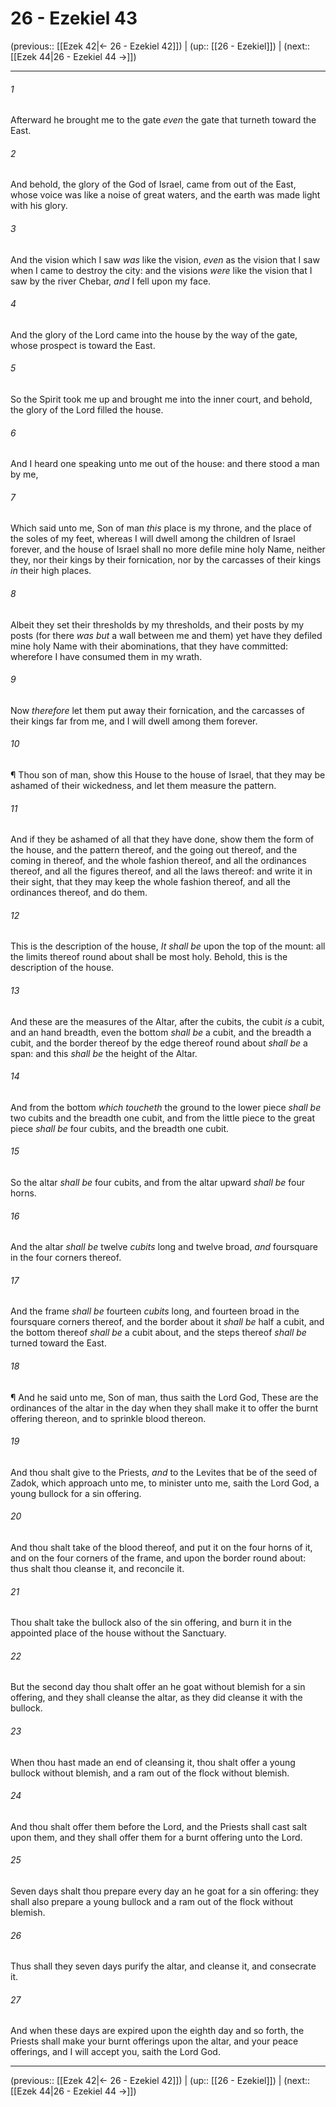 # 26 - Ezekiel 43

(previous:: [[Ezek 42|← 26 - Ezekiel 42]]) | (up:: [[26 - Ezekiel]]) | (next:: [[Ezek 44|26 - Ezekiel 44 →]])

***


###### 1 
Afterward he brought me to the gate _even_ the gate that turneth toward the East. 

###### 2 
And behold, the glory of the God of Israel, came from out of the East, whose voice was like a noise of great waters, and the earth was made light with his glory. 

###### 3 
And the vision which I saw _was_ like the vision, _even_ as the vision that I saw when I came to destroy the city: and the visions _were_ like the vision that I saw by the river Chebar, _and_ I fell upon my face. 

###### 4 
And the glory of the Lord came into the house by the way of the gate, whose prospect is toward the East. 

###### 5 
So the Spirit took me up and brought me into the inner court, and behold, the glory of the Lord filled the house. 

###### 6 
And I heard one speaking unto me out of the house: and there stood a man by me, 

###### 7 
Which said unto me, Son of man _this_ place is my throne, and the place of the soles of my feet, whereas I will dwell among the children of Israel forever, and the house of Israel shall no more defile mine holy Name, neither they, nor their kings by their fornication, nor by the carcasses of their kings _in_ their high places. 

###### 8 
Albeit they set their thresholds by my thresholds, and their posts by my posts (for there _was but_ a wall between me and them) yet have they defiled mine holy Name with their abominations, that they have committed: wherefore I have consumed them in my wrath. 

###### 9 
Now _therefore_ let them put away their fornication, and the carcasses of their kings far from me, and I will dwell among them forever. 

###### 10 
¶ Thou son of man, show this House to the house of Israel, that they may be ashamed of their wickedness, and let them measure the pattern. 

###### 11 
And if they be ashamed of all that they have done, show them the form of the house, and the pattern thereof, and the going out thereof, and the coming in thereof, and the whole fashion thereof, and all the ordinances thereof, and all the figures thereof, and all the laws thereof: and write it in their sight, that they may keep the whole fashion thereof, and all the ordinances thereof, and do them. 

###### 12 
This is the description of the house, _It shall be_ upon the top of the mount: all the limits thereof round about shall be most holy. Behold, this is the description of the house. 

###### 13 
And these are the measures of the Altar, after the cubits, the cubit _is_ a cubit, and an hand breadth, even the bottom _shall be_ a cubit, and the breadth a cubit, and the border thereof by the edge thereof round about _shall be_ a span: and this _shall be_ the height of the Altar. 

###### 14 
And from the bottom _which toucheth_ the ground to the lower piece _shall be_ two cubits and the breadth one cubit, and from the little piece to the great piece _shall be_ four cubits, and the breadth one cubit. 

###### 15 
So the altar _shall be_ four cubits, and from the altar upward _shall be_ four horns. 

###### 16 
And the altar _shall be_ twelve _cubits_ long and twelve broad, _and_ foursquare in the four corners thereof. 

###### 17 
And the frame _shall be_ fourteen _cubits_ long, and fourteen broad in the foursquare corners thereof, and the border about it _shall be_ half a cubit, and the bottom thereof _shall be_ a cubit about, and the steps thereof _shall be_ turned toward the East. 

###### 18 
¶ And he said unto me, Son of man, thus saith the Lord God, These are the ordinances of the altar in the day when they shall make it to offer the burnt offering thereon, and to sprinkle blood thereon. 

###### 19 
And thou shalt give to the Priests, _and_ to the Levites that be of the seed of Zadok, which approach unto me, to minister unto me, saith the Lord God, a young bullock for a sin offering. 

###### 20 
And thou shalt take of the blood thereof, and put it on the four horns of it, and on the four corners of the frame, and upon the border round about: thus shalt thou cleanse it, and reconcile it. 

###### 21 
Thou shalt take the bullock also of the sin offering, and burn it in the appointed place of the house without the Sanctuary. 

###### 22 
But the second day thou shalt offer an he goat without blemish for a sin offering, and they shall cleanse the altar, as they did cleanse it with the bullock. 

###### 23 
When thou hast made an end of cleansing it, thou shalt offer a young bullock without blemish, and a ram out of the flock without blemish. 

###### 24 
And thou shalt offer them before the Lord, and the Priests shall cast salt upon them, and they shall offer them for a burnt offering unto the Lord. 

###### 25 
Seven days shalt thou prepare every day an he goat for a sin offering: they shall also prepare a young bullock and a ram out of the flock without blemish. 

###### 26 
Thus shall they seven days purify the altar, and cleanse it, and consecrate it. 

###### 27 
And when these days are expired upon the eighth day and so forth, the Priests shall make your burnt offerings upon the altar, and your peace offerings, and I will accept you, saith the Lord God.

***

(previous:: [[Ezek 42|← 26 - Ezekiel 42]]) | (up:: [[26 - Ezekiel]]) | (next:: [[Ezek 44|26 - Ezekiel 44 →]])

